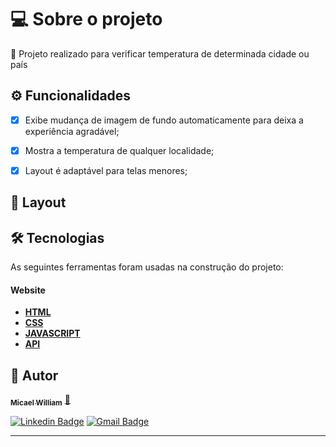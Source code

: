 <h1>💻 Sobre o projeto</h1>

🚀 Projeto realizado para verificar temperatura de determinada cidade ou país

## ⚙️ Funcionalidades

- [x] Exibe mudança de imagem de fundo automaticamente para deixa a experiência agradável;
- [x] Mostra a temperatura de qualquer localidade;
- [x] Layout é adaptável para telas menores;


## 🎨 Layout




## 🛠 Tecnologias

As seguintes ferramentas foram usadas na construção do projeto:

#### **Website**

- **[HTML](https://developer.mozilla.org/pt-BR/docs/Web/HTML)**
- **[CSS](https://developer.mozilla.org/pt-BR/docs/Web/CSS)**
- **[JAVASCRIPT](https://www.javascript.com/)**
- **[API](https://openweathermap.org/)**


## 🦸 Autor

<a href="http://www.instagram.com/wlliam_costa">
<!--  <img style="border-radius: 50%;" src="" width="100px;" alt="Micael-William"/> -->
<!--  <br /> -->
 <sub><b>Micael William</b></sub></a> <a href="https://bit.ly/Linkedin-Micael-William" title="perfil">🚀</a>
<!--  <br /> -->

[![Linkedin Badge](https://img.shields.io/badge/-Micael-William?style=flat-square&logo=Linkedin&logoColor=white&link=https://bit.ly/Linkedin-Micael-William)](https://bit.ly/Linkedin-Micael-William)
[![Gmail Badge](https://img.shields.io/badge/-Micael-William?style=flat-square&logo=Gmail&logoColor=white&link=mailto:mw931991@gmail.com)](mailto:mw931991@gmail.com)

---


